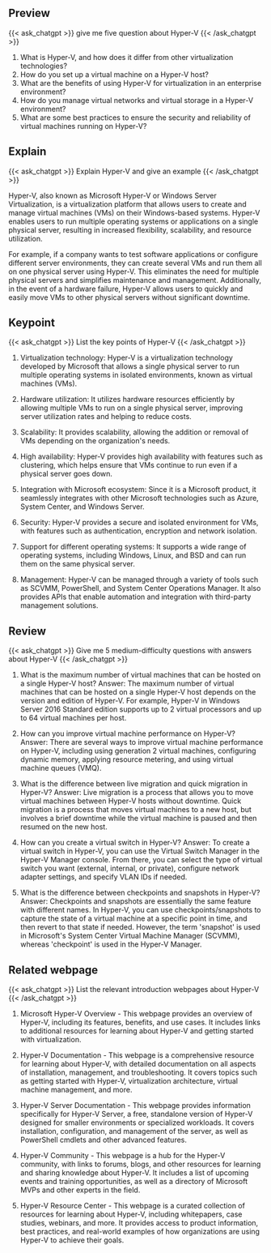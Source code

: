 ## Preview
{{< ask_chatgpt >}}
give me five question about Hyper-V
{{< /ask_chatgpt >}}



1. What is Hyper-V, and how does it differ from other virtualization technologies?
2. How do you set up a virtual machine on a Hyper-V host?
3. What are the benefits of using Hyper-V for virtualization in an enterprise environment?
4. How do you manage virtual networks and virtual storage in a Hyper-V environment?
5. What are some best practices to ensure the security and reliability of virtual machines running on Hyper-V?   

## Explain
{{< ask_chatgpt >}}
Explain Hyper-V and give an example
{{< /ask_chatgpt >}}



Hyper-V, also known as Microsoft Hyper-V or Windows Server Virtualization, is a virtualization platform that allows users to create and manage virtual machines (VMs) on their Windows-based systems. Hyper-V enables users to run multiple operating systems or applications on a single physical server, resulting in increased flexibility, scalability, and resource utilization.

For example, if a company wants to test software applications or configure different server environments, they can create several VMs and run them all on one physical server using Hyper-V. This eliminates the need for multiple physical servers and simplifies maintenance and management. Additionally, in the event of a hardware failure, Hyper-V allows users to quickly and easily move VMs to other physical servers without significant downtime.   

## Keypoint
{{< ask_chatgpt >}}
List the key points of Hyper-V
{{< /ask_chatgpt >}}



1. Virtualization technology: Hyper-V is a virtualization technology developed by Microsoft that allows a single physical server to run multiple operating systems in isolated environments, known as virtual machines (VMs).

2. Hardware utilization: It utilizes hardware resources efficiently by allowing multiple VMs to run on a single physical server, improving server utilization rates and helping to reduce costs.

3. Scalability: It provides scalability, allowing the addition or removal of VMs depending on the organization's needs.

4. High availability: Hyper-V provides high availability with features such as clustering, which helps ensure that VMs continue to run even if a physical server goes down.

5. Integration with Microsoft ecosystem: Since it is a Microsoft product, it seamlessly integrates with other Microsoft technologies such as Azure, System Center, and Windows Server.

6. Security: Hyper-V provides a secure and isolated environment for VMs, with features such as authentication, encryption and network isolation.

7. Support for different operating systems: It supports a wide range of operating systems, including Windows, Linux, and BSD and can run them on the same physical server.

8. Management: Hyper-V can be managed through a variety of tools such as SCVMM, PowerShell, and System Center Operations Manager. It also provides APIs that enable automation and integration with third-party management solutions.   

## Review
{{< ask_chatgpt >}}
Give me 5 medium-difficulty questions with answers about Hyper-V
{{< /ask_chatgpt >}}



1. What is the maximum number of virtual machines that can be hosted on a single Hyper-V host?
Answer: The maximum number of virtual machines that can be hosted on a single Hyper-V host depends on the version and edition of Hyper-V. For example, Hyper-V in Windows Server 2016 Standard edition supports up to 2 virtual processors and up to 64 virtual machines per host.

2. How can you improve virtual machine performance on Hyper-V?
Answer: There are several ways to improve virtual machine performance on Hyper-V, including using generation 2 virtual machines, configuring dynamic memory, applying resource metering, and using virtual machine queues (VMQ).

3. What is the difference between live migration and quick migration in Hyper-V?
Answer: Live migration is a process that allows you to move virtual machines between Hyper-V hosts without downtime. Quick migration is a process that moves virtual machines to a new host, but involves a brief downtime while the virtual machine is paused and then resumed on the new host.

4. How can you create a virtual switch in Hyper-V?
Answer: To create a virtual switch in Hyper-V, you can use the Virtual Switch Manager in the Hyper-V Manager console. From there, you can select the type of virtual switch you want (external, internal, or private), configure network adapter settings, and specify VLAN IDs if needed.

5. What is the difference between checkpoints and snapshots in Hyper-V?
Answer: Checkpoints and snapshots are essentially the same feature with different names. In Hyper-V, you can use checkpoints/snapshots to capture the state of a virtual machine at a specific point in time, and then revert to that state if needed. However, the term 'snapshot' is used in Microsoft's System Center Virtual Machine Manager (SCVMM), whereas 'checkpoint' is used in the Hyper-V Manager.   

## Related webpage
{{< ask_chatgpt >}}
List the relevant introduction webpages about Hyper-V
{{< /ask_chatgpt >}}



1. Microsoft Hyper-V Overview - This webpage provides an overview of Hyper-V, including its features, benefits, and use cases. It includes links to additional resources for learning about Hyper-V and getting started with virtualization.

2. Hyper-V Documentation - This webpage is a comprehensive resource for learning about Hyper-V, with detailed documentation on all aspects of installation, management, and troubleshooting. It covers topics such as getting started with Hyper-V, virtualization architecture, virtual machine management, and more.

3. Hyper-V Server Documentation - This webpage provides information specifically for Hyper-V Server, a free, standalone version of Hyper-V designed for smaller environments or specialized workloads. It covers installation, configuration, and management of the server, as well as PowerShell cmdlets and other advanced features.

4. Hyper-V Community - This webpage is a hub for the Hyper-V community, with links to forums, blogs, and other resources for learning and sharing knowledge about Hyper-V. It includes a list of upcoming events and training opportunities, as well as a directory of Microsoft MVPs and other experts in the field.

5. Hyper-V Resource Center - This webpage is a curated collection of resources for learning about Hyper-V, including whitepapers, case studies, webinars, and more. It provides access to product information, best practices, and real-world examples of how organizations are using Hyper-V to achieve their goals.   

